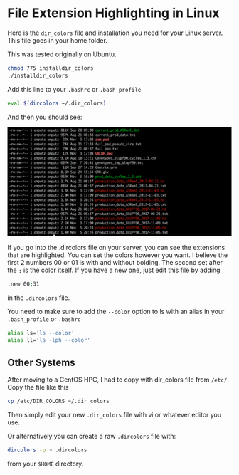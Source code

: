 # File Extension Highlighting in Linux

Here is the `dir_colors` file and installation you need for your Linux server. This file goes in your home folder. 

This was tested originally on Ubuntu. 

```bash
chmod 775 installdir_colors
./installdir_colors
```

Add this line to your `.bashrc` or `.bash_profile`

```bash
eval $(dircolors ~/.dir_colors)
```

And then you should see:

![](extension_highlighting.png)

If you go into the .dircolors file on your server, you can see the extensions that are highlighted. You can set the colors however you want. I believe the first 2 numbers 00 or 01 is with and without bolding. The second set after the `;` is the color itself. If you have a new one, just edit this file by adding

```bash
.new 00;31
```

in the `.dircolors` file. 

You need to make sure to add the `--color` option to ls with an alias in your `.bash_profile` or `.bashrc`

```bash
alias ls='ls --color'
alias ll='ls -lph --color'
```

## Other Systems

After moving to a CentOS HPC, I had to copy with dir_colors file from `/etc/`. Copy the file like this

```bash
cp /etc/DIR_COLORS ~/.dir_colors
```

Then simply edit your new `.dir_colors` file with vi or whatever editor you use. 

Or alternatively you can create a raw `.dircolors` file with:

```bash
dircolors -p > .dircolors
```

from your `$HOME` directory.

